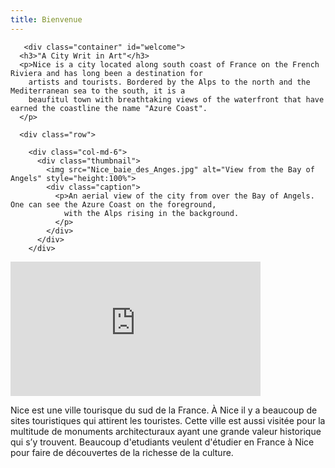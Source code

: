 ```yaml
---
title: Bienvenue
---
```

   
    
       <div class="container" id="welcome">
      <h3>"A City Writ in Art"</h3>
      <p>Nice is a city located along south coast of France on the French Riviera and has long been a destination for
        artists and tourists. Bordered by the Alps to the north and the Mediterranean sea to the south, it is a 
        beaufitul town with breathtaking views of the waterfront that have earned the coastline the name "Azure Coast". 
      </p>
      
      <div class="row">
        
        <div class="col-md-6">
          <div class="thumbnail">
            <img src="Nice_baie_des_Anges.jpg" alt="View from the Bay of Angels" style="height:100%">
            <div class="caption">
              <p>An aerial view of the city from over the Bay of Angels. One can see the Azure Coast on the foreground,
                with the Alps rising in the background.
              </p>
            </div>
          </div>
        </div>
      
      
 
<p><iframe width="400" height="215" src="https://www.youtube.com/embed/HDZsO7105Ds" title="YouTube video player" frameborder="0" allow="accelerometer; autoplay; clipboard-write; encrypted-media; gyroscope; picture-in-picture" allowfullscreen></iframe></p>

<p>Nice est une ville tourisque du sud de la France. À Nice il y a beaucoup de sites touristiques qui attirent les touristes. Cette ville est aussi visitée pour la multitude de monuments architecturaux ayant une grande valeur historique qui s’y trouvent. Beaucoup d'etudiants veulent d'étudier en France à Nice pour faire de découvertes de la richesse de la culture.</p>
         





<p></p>
